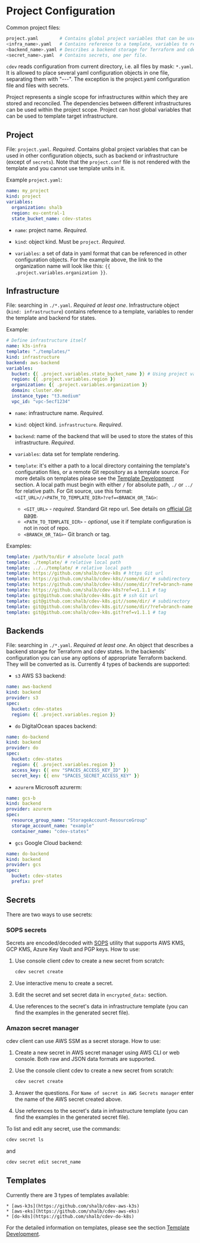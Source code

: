 # Project Configuration

Common project files:

```bash
project.yaml        # Contains global project variables that can be used in other configuration objects.
<infra_name>.yaml   # Contains reference to a template, variables to render a template and backend for states.
<backend_name>.yaml # Describes a backend storage for Terraform and cdev states.
<secret_name>.yaml  # Contains secrets, one per file.
```

`cdev` reads configuration from current directory, i.e. all files by mask: `*.yaml`. It is allowed to place several yaml configuration objects in one file, separating them with "---". The exception is the project.yaml configuration file and files with secrets.

Project represents a single scope for infrastructures within which they are stored and reconciled. The dependencies between different infrastructures can be used within the project scope. Project can host global variables that can be used to template target infrastructure.

## Project

File: `project.yaml`. *Required*.
Contains global project variables that can be used in other configuration objects, such as backend or infrastructure (except of `secrets`). Note that the `project.conf` file is not rendered with the template and you cannot use template units in it.

Example `project.yaml`:

```yaml
name: my_project
kind: project
variables:
  organization: shalb
  region: eu-central-1
  state_bucket_name: cdev-states
```

* `name`: project name. *Required*.

* `kind`: object kind. Must be `project`. *Required*.

* `variables`: a set of data in yaml format that can be referenced in other configuration objects. For the example above, the link to the organization name will look like this: `{{ .project.variables.organization }}`.

## Infrastructure

File: searching in `./*.yaml`. *Required at least one*.
Infrastructure object (`kind: infrastructure`) contains reference to a template, variables to render the template and backend for states.

Example:

```yaml
# Define infrastructure itself
name: k3s-infra
template: "./templates/"
kind: infrastructure
backend: aws-backend
variables:
  bucket: {{ .project.variables.state_bucket_name }} # Using project variables.
  region: {{ .project.variables.region }}
  organization: {{ .project.variables.organization }}
  domain: cluster.dev
  instance_type: "t3.medium"
  vpc_id: "vpc-5ecf1234"
```

* `name`: infrastructure name. *Required*.

* `kind`: object kind. `infrastructure`. *Required*.

* `backend`: name of the backend that will be used to store the states of this infrastructure. *Required*.

* `variables`: data set for template rendering.

*  <a name="infra_options_template">`template`</a>: it's either a path to a local directory containing the template's configuration files, or a remote Git repository as a template source. For more details on templates please see the [Template Development](https://cluster.dev/template-development/) section. A local path must begin with either `/` for absolute path, `./` or `../` for relative path. For Git source, use this format: `<GIT_URL>//<PATH_TO_TEMPLATE_DIR>?ref=<BRANCH_OR_TAG>`:
    * `<GIT_URL>` - *required*. Standard Git repo url. See details on [official Git page](https://git-scm.com/docs/git-clone#_git_urls).
    * `<PATH_TO_TEMPLATE_DIR>` - *optional*, use it if template configuration is not in root of repo.
    * `<BRANCH_OR_TAG>`- Git branch or tag.

Examples:

```yaml
template: /path/to/dir # absolute local path
template: ./template/ # relative local path
template: ../../template/ # relative local path
template: https://github.com/shalb/cdev-k8s # https Git url
template: https://github.com/shalb/cdev-k8s//some/dir/ # subdirectory
template: https://github.com/shalb/cdev-k8s//some/dir/?ref=branch-name # branch
template: https://github.com/shalb/cdev-k8s?ref=v1.1.1 # tag
template: git@github.com:shalb/cdev-k8s.git # ssh Git url
template: git@github.com:shalb/cdev-k8s.git//some/dir/ # subdirectory
template: git@github.com:shalb/cdev-k8s.git//some/dir/?ref=branch-name # branch
template: git@github.com:shalb/cdev-k8s.git?ref=v1.1.1 # tag
```

## Backends

File: searching in `./*.yaml`. *Required at least one*.
An object that describes a backend storage for Terraform and cdev states.
In the backends' configuration you can use any options of appropriate Terraform backend. They will be converted as is.
Currently 4 types of backends are supported:

* `s3` AWS S3 backend:

```yaml
name: aws-backend
kind: backend
provider: s3
spec:
  bucket: cdev-states
  region: {{ .project.variables.region }}
```

* `do` DigitalOcean spaces backend:

```yaml
name: do-backend
kind: backend
provider: do
spec:
  bucket: cdev-states
  region: {{ .project.variables.region }}
  access_key: {{ env "SPACES_ACCESS_KEY_ID" }}
  secret_key: {{ env "SPACES_SECRET_ACCESS_KEY" }}
```

* `azurerm` Microsoft azurerm:

```yaml
name: gcs-b
kind: backend
provider: azurerm
spec:
  resource_group_name: "StorageAccount-ResourceGroup"
  storage_account_name: "example"
  container_name: "cdev-states"
```

* `gcs` Google Cloud backend:

```yaml
name: do-backend
kind: backend
provider: gcs
spec:
  bucket: cdev-states
  prefix: pref
```

## Secrets

There are two ways to use secrets:

### SOPS secrets

Secrets are encoded/decoded with [SOPS](https://github.com/mozilla/sops) utility that supports AWS KMS, GCP KMS, Azure Key Vault and PGP keys. How to use:

1. Use console client cdev to create a new secret from scratch:

     ```bash
     cdev secret create
     ```

2. Use interactive menu to create a secret.

3. Edit the secret and set secret data in `encrypted_data:` section.

4. Use references to the secret's data in infrastructure template (you can find the examples in the generated secret file).

### Amazon secret manager

cdev client can use AWS SSM as a secret storage. How to use:

1. Create a new secret in AWS secret manager using AWS CLI or web console. Both raw and JSON data formats are supported.

2. Use the console client cdev to create a new secret from scratch:

     ```bash
     cdev secret create
     ```

3. Answer the questions. For `Name of secret in AWS Secrets manager` enter the name of the AWS secret created above.

4. Use references to the secret's data in infrastructure template (you can find the examples in the generated secret file).

To list and edit any secret, use the commands:

```bash
cdev secret ls
```

and

```bash
cdev secret edit secret_name
```

## Templates

Currently there are 3 types of templates available:

    * [aws-k3s](https://github.com/shalb/cdev-aws-k3s)
    * [aws-eks](https://github.com/shalb/cdev-aws-eks)
    * [do-k8s](https://github.com/shalb/cdev-do-k8s)

For the detailed information on templates, please see the section [Template Development](https://cluster.dev/template-development/).
